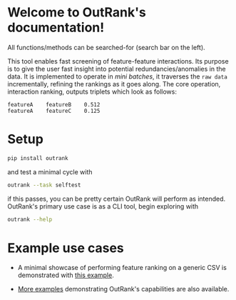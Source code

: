 # Welcome to OutRank's documentation!

All functions/methods can be searched-for (search bar on the left).

This tool enables fast screening of feature-feature interactions. Its purpose is to give the user fast insight into potential redundancies/anomalies in the data.
It is implemented to operate in _mini batches_, it traverses the `raw data` incrementally, refining the rankings as it goes along. The core operation, interaction ranking, outputs triplets which look as follows:

```
featureA	featureB	0.512
featureA	featureC	0.125
```


# Setup
```bash
pip install outrank
```

and test a minimal cycle with

```bash
outrank --task selftest
```

if this passes, you can be pretty certain OutRank will perform as intended. OutRank's primary use case is as a CLI tool, begin exploring with

```bash
outrank --help
```


# Example use cases
* A minimal showcase of performing feature ranking on a generic CSV is demonstrated with [this example](https://github.com/outbrain/outrank/tree/main/scripts).

* [More examples](https://github.com/outbrain/outrank/tree/main/examples) demonstrating OutRank's capabilities are also available.
